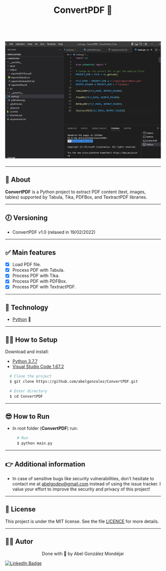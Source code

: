 <h1 align="center">
   <p> ConvertPDF 🐍</p>
</h1>

<br>

<h1 align="center">
  <img 
    src="./doc/demo.jpg"
  />
</h1>

---
## 🧾 About
**ConvertPDF** is a Python project to extract PDF content (text, images, tables) supported by Tabula, Tika, PDFBox, and TextractPDF libraries. 

---
## 🕖 Versioning
- ConvertPDF v1.0 (relased in 19/02/2022)

---
## ✅ Main features
- [x] Load PDF file.
- [x] Process PDF with Tabula. 
- [x] Process PDF with Tika. 
- [x] Process PDF with PDFBox. 
- [x] Process PDF with TextractPDF. 

---
## 🔧 Technology
- [Python](https://www.python.org/) 💚

---
## 👨‍💻 How to Setup
Download and install: 
 - [Python 3.7.7](https://www.python.org/downloads/release/python-377/)
 - [Visual Studio Code 1.67.2](https://code.visualstudio.com/Download)
    
```bash
  # Clone the project
  $ git clone https://github.com/abelgonzalez/ConvertPDF.git
```
```bash
  # Enter directory
  $ cd ConvertPDF
```
 
---
## 😎 How to Run
 
- In root folder (**ConvertPDF**) run:
  ```bash
    # Run
    $ python main.py
  ```

---
## 👉 Additional information
* In case of sensitive bugs like security vulnerabilities, don't hesitate to contact me at abelgodev@gmail.com instead of using the issue tracker. I value your effort to improve the security and privacy of this project!

---
## 📝 License
This project is under the MIT license. See the file <a href="https://github.com/abelgonzalez/ConvertPDF/LICENSE">LICENCE</a> for more details.

---
## 🧑‍💻 Autor
<p align="center">Done with 💙 by Abel González Mondéjar</p>


[![LinkedIn Badge](https://img.shields.io/badge/-Abel_González_Mondéjar-blue?style=flat-square&logo=Linkedin&logoColor=white&link=https://www.linkedin.com/in/abelgonzalezmondejar/)](https://www.linkedin.com/in/abelgonzalezmondejar/) 
